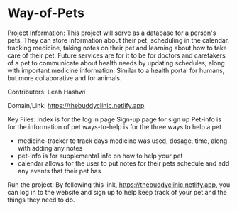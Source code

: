 # Way-of-Pets

Project Information: This project will serve as a database for a person's pets. They can store information about  their pet, scheduling in the calendar, tracking medicine, taking notes on their pet and learning about how to take care of their pet. Future services are for it to be for doctors and caretakers of a pet to communicate about health needs by updating schedules, along with important medicine information. Similar to a health portal for humans, but more collaborative and for animals.

Contributers: Leah Hashwi

Domain/Link: https://thebuddyclinic.netlify.app

Key Files: 
Index is for the log in page
Sign-up page for sign up
Pet-info is for the information of pet
ways-to-help is for the three ways to help a pet
- medicine-tracker to track days medicine was used, dosage, time, along with adding any notes
- pet-info is for supplemental info on how to help your pet
- calendar allows for the user to put notes for their pets schedule and add any events that their pet has

Run the project: By following this link, https://thebuddyclinic.netlify.app, you can log in to the website and sign up to help keep track of your pet and the things they need to do.
